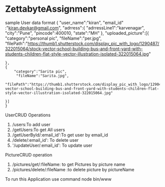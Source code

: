 # ZettabyteAssignment
sample User data format
{
	"user_name":"kiran",
	"email_id" :"kiran.devkar@gmail.com",
	"adrress":{
        "adrressLine1":"karvenagar",
        "city":"Pune",
        "pincode":400010,
        "state":"MH"
    },
    "uploaded_picture":[{
    	"category":"personal pic",
    	 "fileName":"per.jpg",
    	"filePath":"https://thumb1.shutterstock.com/display_pic_with_logo/1290487/322015064/stock-vector-school-building-bus-and-front-yard-with-students-children-flat-style-vector-illustration-isolated-322015064.jpg"
           
    },
    {
    	"category":"Sarita pic",
    	 "fileName":"Sarita.jpg",
    	"filePath":"https://thumb1.shutterstock.com/display_pic_with_logo/1290487/322015064/stock-vector-school-building-bus-and-front-yard-with-students-children-flat-style-vector-illustration-isolated-322015064.jpg"
           
    }]
    }
	
	
UserCRUD Operations
1) /users:To add user
2) /getUsers:To get All users
3) /getUserById/:email_id':To get user by email_id
4) /delete/:email_id': To delete user
5) '/updateUser/:email_id': To update user

PictureCRUD operation
1) /pictures/get/:fileName: to get Pictures by picture name
2) /pictures/delete/:fileName :to delete picture by pictureName



To run this Application use command
node bin/www

    
	
